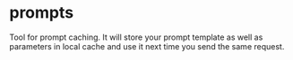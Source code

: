# prompts
Tool for prompt caching. It will store your prompt template as well as parameters in local cache and use it next time you send the same request.
